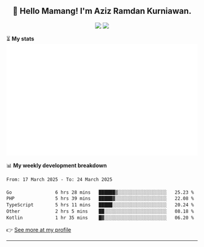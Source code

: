 <h2 align="center">👋 Hello Mamang! I'm Aziz Ramdan Kurniawan.</h2>  
<p align="center">
  <img src="https://komarev.com/ghpvc/?username=azizramdan">
  <img src="https://wakatime.com/badge/user/90056fa0-4c31-4eca-954e-2a3ac05896f9.svg">
</p>
    
⏳ **My stats**  
![](https://raw.githubusercontent.com/azizramdan/github-stats/master/generated/overview.svg#gh-dark-mode-only)

📊 **My weekly development breakdown**
<!--START_SECTION:waka-->

```txt
From: 17 March 2025 - To: 24 March 2025

Go                6 hrs 28 mins   ██████▒░░░░░░░░░░░░░░░░░░   25.23 %
PHP               5 hrs 39 mins   █████▓░░░░░░░░░░░░░░░░░░░   22.08 %
TypeScript        5 hrs 11 mins   █████░░░░░░░░░░░░░░░░░░░░   20.24 %
Other             2 hrs 5 mins    ██░░░░░░░░░░░░░░░░░░░░░░░   08.18 %
Kotlin            1 hr 35 mins    █▓░░░░░░░░░░░░░░░░░░░░░░░   06.20 %
```

<!--END_SECTION:waka-->
👉 [See more at my profile](https://wakatime.com/@azizramdan)
***
